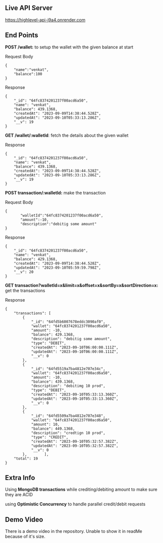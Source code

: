 

 ## Live API Server

https://highlevel-api-j9a4.onrender.com

## End Points

**POST /wallet:**
to setup the wallet with the given balance at start

Request Body

    {
	    "name":"venkat",
	    "balance":100
	}

Response

    {
        "_id": "64fc8374201237f00acd6a50",
        "name": "venkat",
        "balance": 439.1368,
        "createdAt": "2023-09-09T14:38:44.528Z",
        "updatedAt": "2023-09-10T05:33:13.286Z",
        "__v": 19
    }


**GET /wallet/:walletId**:
fetch the details about the given wallet

Response

    {
        "_id": "64fc8374201237f00acd6a50",
        "name": "venkat",
        "balance": 439.1368,
        "createdAt": "2023-09-09T14:38:44.528Z",
        "updatedAt": "2023-09-10T05:33:13.286Z",
        "__v": 19
    }

**POST transaction/:walletId:**
make the transaction

Request Body

    {
		   "walletId":"64fc8374201237f00acd6a50",
		   "amount":-10,
		   "description":"debitig some amount"
	}

Response

    {
    	"_id": "64fc8374201237f00acd6a50",
    	"name": "venkat",
    	"balance": 429.1368,
    	"createdAt": "2023-09-09T14:38:44.528Z",
    	"updatedAt": "2023-09-10T05:59:59.798Z",
    	"__v": 20
    }

**GET transaction?walletId=x&limit=x&offset=x&sortBy=x&sortDirection=x:**
 get the transactions

Response

    {
        "transactions": [
            {
                "_id": "64fd5b6007678eddc3090af0",
                "wallet": "64fc8374201237f00acd6a50",
                "amount": -10,
                "balance": 429.1368,
                "description": "debitig some amount",
                "type": "DEBIT",
                "createdAt": "2023-09-10T06:00:00.111Z",
                "updatedAt": "2023-09-10T06:00:00.111Z",
                "__v": 0
            },
            {
                "_id": "64fd5519a7ba4812e707e34c",
                "wallet": "64fc8374201237f00acd6a50",
                "amount": -10,
                "balance": 439.1368,
                "description": "debitimg 10 prod",
                "type": "DEBIT",
                "createdAt": "2023-09-10T05:33:13.360Z",
                "updatedAt": "2023-09-10T05:33:13.360Z",
                "__v": 0
            },
            {
                "_id": "64fd5509a7ba4812e707e348",
                "wallet": "64fc8374201237f00acd6a50",
                "amount": 10,
                "balance": 449.1368,
                "description": "credtign 10 prod",
                "type": "CREDIT",
                "createdAt": "2023-09-10T05:32:57.382Z",
                "updatedAt": "2023-09-10T05:32:57.382Z",
                "__v": 0
            },        ],
        "total": 19
    }

## Extra Info

Using **MongoDB transactions** while crediting/debiting amount to make sure they are ACID

using **Optimistic Concurrency** to handle parallel credit/debit requests

## Demo Video

There is a demo video in the repository. Unable to show it in readMe because of it's size.

